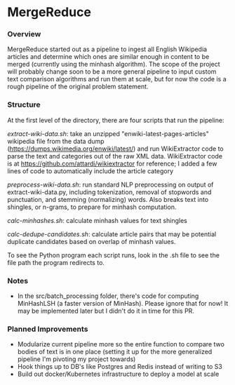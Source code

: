 # MergeReduce

### Overview
MergeReduce started out as a pipeline to ingest all English Wikipedia articles and determine which ones are similar enough in content to be merged (currently using the minhash algorithm). The scope of the project will probably change soon to be a more general pipeline to input custom text comparison algorithms and run them at scale, but for now the code is a rough pipeline of the original problem statement.

### Structure
At the first level of the directory, there are four scripts that run the pipeline:

_extract-wiki-data.sh_: take an unzipped "enwiki-latest-pages-articles" wikipedia file from the data dump (https://dumps.wikimedia.org/enwiki/latest/) and run WikiExtractor code to parse the text and categories out of the raw XML data. WikiExtractor code is at https://github.com/attardi/wikiextractor for reference; I added a few lines of code to automatically include the article category

_preprocess-wiki-data.sh_: run standard NLP preprocessing on output of extract-wiki-data.py, including tokenization, removal of stopwords and punctuation, and stemming (normalizing) words. Also breaks text into shingles, or n-grams, to prepare for minhash computation.

_calc-minhashes.sh_: calculate minhash values for text shingles

_calc-dedupe-candidates.sh_: calculate article pairs that may be potential duplicate candidates based on overlap of minhash values.

To see the Python program each script runs, look in the .sh file to see the file path the program redirects to.

### Notes

- In the src/batch_processing folder, there's code for computing MinHashLSH (a faster version of MinHash). Please ignore that for now! It may be implemented later but I didn't do it in time for this PR.

### Planned Improvements

- Modularize current pipeline more so the entire function to compare two bodies of text is in one place (setting it up for the more generalized pipeline I'm pivoting my project towards)
- Hook things up to DB's like Postgres and Redis instead of writing to S3
- Build out docker/Kubernetes infrastructure to deploy a model at scale

